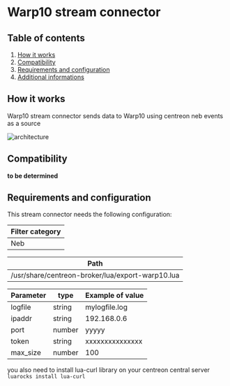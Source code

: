 # Warp10 stream connector

## Table of contents
1. [How it works](#how-it-works)
2. [Compatibility](#compatibility)
3. [Requirements and configuration](#requirements-and-configuration)
4. [Additional informations](#dditional-informations)

## How it works <a name="how-it-works"></a>
Warp10 stream connector sends data to Warp10 using centreon neb events as a source

![architecture](img/sc-warp10-architecture.png)

## Compatibility <a name="compatibility"></a>

**to be determined**

## Requirements and configuration <a name="requirement-and-configuration"></a>
This stream connector needs the following configuration:

| Filter category |
| --------------- |
| Neb |

| Path |
| ---- |
| /usr/share/centreon-broker/lua/export-warp10.lua |

| Parameter | type | Example of value |
| --------- | ---- | ---------------- |
| logfile | string | mylogfile.log |
| ipaddr | string | 192.168.0.6 |
| port | number | yyyyy |
| token | string | xxxxxxxxxxxxxxx |
| max_size | number | 100 |

you also need to install lua-curl library on your centreon central server
`luarocks install lua-curl`
